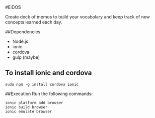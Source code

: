 #EIDOS

Create deck of memos to build your vocabolary and keep track of new concepts learned each day.

##Dependencies
* Node.js
* ionic
* cordova
* gulp (maybe)

## To install ionic and cordova
```
sudo npm -g install cordova ionic
```

##Execution
Run the following commands:
```
ionic platform add browser
ionic build browser
ionic emulate browser
```
